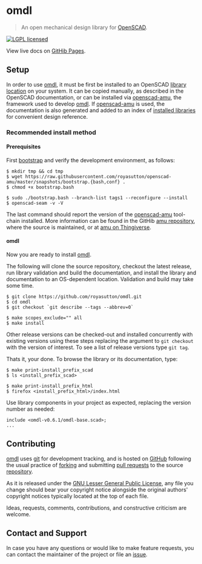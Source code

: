 omdl
====

> An open mechanical design library for [OpenSCAD].

[![LGPL licensed](https://img.shields.io/badge/license-LGPL-blue.svg?style=flat)](https://raw.githubusercontent.com/royasutton/omdl/master/lgpl-2.1.txt)

View live docs on [GitHib Pages](https://royasutton.github.io/omdl).


Setup
-----

In order to use [omdl], it must be first be installed to an OpenSCAD
[library location] on your system. It can be copied manually, as
described in the OpenSCAD documentation, or can be installed via
[openscad-amu], the framework used to develop [omdl]. If [openscad-amu]
is used, the documentation is also generated and added to an index of
[installed libraries] for convenient design reference.


### Recommended install method ###

#### Prerequisites ####

First [bootstrap] and verify the development environment, as follows:

    $ mkdir tmp && cd tmp
    $ wget https://raw.githubusercontent.com/royasutton/openscad-amu/master/snapshots/bootstrap.{bash,conf} .
    $ chmod +x bootstrap.bash

    $ sudo ./bootstrap.bash --branch-list tags1 --reconfigure --install
    $ openscad-seam -v -V

The last command should report the version of the [openscad-amu]
tool-chain installed. More information can be found in the GitHib
[amu repository], where the source is maintained, or at
[amu on Thingiverse].


#### omdl ####

Now you are ready to install [omdl].

The following will clone the source repository, checkout the latest
release, run library validation and build the documentation, and
install the library and documentation to an OS-dependent location.
Validation and build may take some time.

    $ git clone https://github.com/royasutton/omdl.git
    $ cd omdl
    $ git checkout `git describe --tags --abbrev=0`

    $ make scopes_exclude="" all
    $ make install

Other release versions can be checked-out and installed concurrently
with existing versions using these steps replacing the argument to
`git checkout` with the version of interest. To see a list of release
versions type `git tag`.

Thats it, your done. To browse the library or its documentation, type:

    $ make print-install_prefix_scad
    $ ls <install_prefix_scad>

    $ make print-install_prefix_html
    $ firefox <install_prefix_html>/index.html

Use library components in your project as expected, replacing the
version number as needed:

```
include <omdl-v0.6.1/omdl-base.scad>;
...
```


Contributing
------------

[omdl] uses [git] for development tracking, and is hosted on [GitHub]
following the usual practice of [forking] and submitting [pull requests]
to the source [repository].

As it is released under the [GNU Lesser General Public License], any
file you change should bear your copyright notice alongside the
original authors' copyright notices typically located at the top of
each file.

Ideas, requests, comments, contributions, and constructive criticism
are welcome.


Contact and Support
-------------------

In case you have any questions or would like to make feature requests,
you can contact the maintainer of the project or file an [issue].


[GNU Lesser General Public License]: https://www.gnu.org/licenses/lgpl.html

[omdl]: https://royasutton.github.io/omdl
[repository]: https://github.com/royasutton/omdl
[issue]: https://github.com/royasutton/omdl/issues

[installed libraries]: https://royasutton.github.io/omdl/api/html

[openscad-amu]: https://royasutton.github.io/openscad-amu
[amu repository]: https://github.com/royasutton/openscad-amu
[bootstrap]: https://raw.githubusercontent.com/royasutton/openscad-amu/master/snapshots/bootstrap.bash

[Doxygen]: http://www.stack.nl/~dimitri/doxygen/index.html

[OpenSCAD]: http://www.openscad.org
[library location]: https://en.wikibooks.org/wiki/OpenSCAD_User_Manual/Libraries

[Thingiverse]: http://www.thingiverse.com
[amu on Thingiverse]: http://www.thingiverse.com/thing:1858181
[omdl on Thingiverse]: http://www.thingiverse.com/thing:1934498

[git]: http://git-scm.com
[GitHub]: http://github.com
[forking]: http://help.github.com/forking
[pull requests]: https://help.github.com/articles/about-pull-requests
